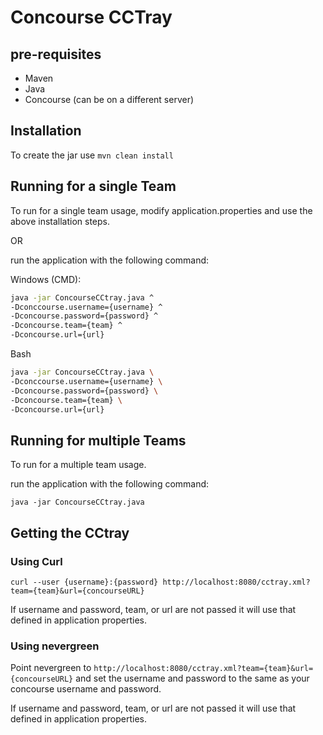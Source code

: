Concourse CCTray
=================

pre-requisites
--------------

* Maven
* Java
* Concourse (can be on a different server)

Installation
------------

To create the jar use `mvn clean install` 

Running for a single Team
-------------------------

To run for a single team usage, modify application.properties and use the above installation steps.

OR

run the application with the following command:

Windows (CMD): 
```cmd
java -jar ConcourseCCtray.java ^
-Dconccourse.username={username} ^
-Dconcourse.password={password} ^
-Dconcourse.team={team} ^
-Dconcourse.url={url}
```

Bash
```bash
java -jar ConcourseCCtray.java \
-Dconccourse.username={username} \
-Dconcourse.password={password} \
-Dconcourse.team={team} \
-Dconcourse.url={url}
```

Running for multiple Teams 
--------------------------

To run for a multiple team usage.

run the application with the following command:

`java -jar ConcourseCCtray.java`

Getting the CCtray
------------------

### Using Curl ###

`curl --user {username}:{password} http://localhost:8080/cctray.xml?team={team}&url={concourseURL}`

If username and password, team, or url are not passed it will use that defined in application properties.

### Using nevergreen ###

Point nevergreen to `http://localhost:8080/cctray.xml?team={team}&url={concourseURL}` and set the username and 
password to the same as your concourse username and password.

If username and password, team, or url are not passed it will use that defined in application properties.